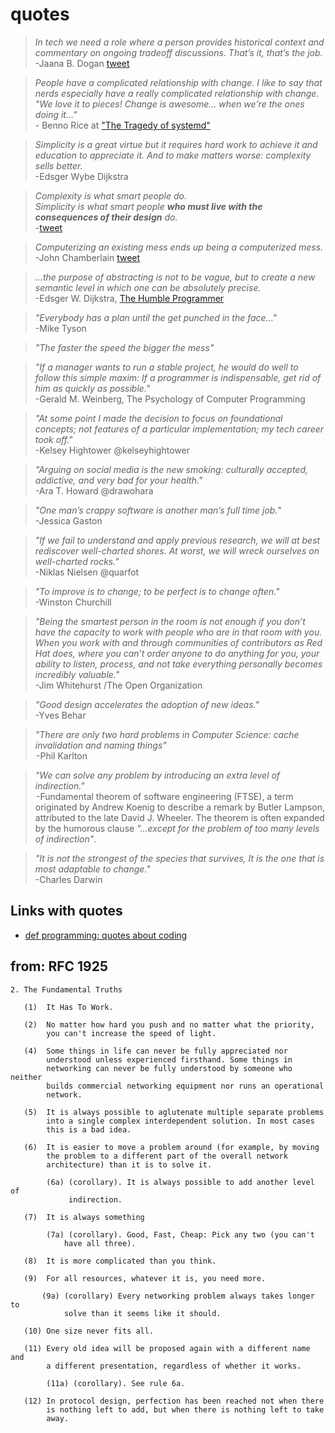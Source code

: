 # quotes

> *In tech we need a role where a person provides historical context and commentary on ongoing tradeoff discussions. That’s it, that’s the job.*
<br> -Jaana B. Dogan [tweet](https://twitter.com/rakyll/status/1204084195644997632)

> *People have a complicated relationship with change. I like to say that nerds especially have a really complicated relationship with change. "We love it to pieces! Change is awesome... when we're the ones doing it..."*
<br> - Benno Rice at ["The Tragedy of systemd"](https://www.youtube.com/watch?v=o_AIw9bGogo&t=1525)

> *Simplicity is a great virtue but it requires hard work to achieve it and education to appreciate it. And to make matters worse: complexity sells better.*
<br>-Edsger Wybe Dijkstra

> *Complexity is what smart people do.*<br>
> *Simplicity is what smart people **who must live with the consequences of their design** do.*
<br> -[tweet](https://twitter.com/wickett/status/1124394261657653248)

> *Computerizing an existing mess ends up being a computerized mess.* 
<br> -John Chamberlain [tweet](https://twitter.com/misterchambo/status/1080669367585656832)

> *...the purpose of abstracting is not to be vague, but to create a new semantic level in which one can be absolutely precise.* <br> -Edsger W. Dijkstra, [The Humble Programmer](https://www.cs.utexas.edu/~EWD/transcriptions/EWD03xx/EWD340.html)

> *"Everybody has a plan until the get punched in the face..."* <br> -Mike Tyson

> *"The faster the speed the bigger the mess"*

> *"If a manager wants to run a stable project, he would do well to follow this simple maxim: If a programmer is indispensable, get rid of him as quickly as possible."* <br> -Gerald M. Weinberg, The Psychology of Computer Programming


> *"At some point I made the decision to focus on foundational concepts; not features of a particular implementation; my tech career took off."* <br> -Kelsey Hightower @kelseyhightower

> *"Arguing on social media is the new smoking: culturally accepted, addictive, and very bad for your health."* <br> -Ara T. Howard @drawohara

> *"One man’s crappy software is another man’s full time job.*" <br> -Jessica Gaston

> *"If we fail to understand and apply previous research, we will at best rediscover well-charted shores. At worst, we will wreck ourselves on well-charted rocks."* <br> -Niklas Nielsen @quarfot

> *"To improve is to change; to be perfect is to change often."* <br> -Winston Churchill

> *"Being the smartest person in the room is not enough if you don’t have the capacity to work with people who are in that room with you. When you work with and through communities of contributors as Red Hat does, where you can’t order anyone to do anything for you, your ability to listen, process, and not take everything personally becomes incredibly valuable."* <br> -Jim Whitehurst /The Open Organization


> *"Good design accelerates the adoption of new ideas."* <br> -Yves Behar

> *"There are only two hard problems in Computer Science: cache invalidation and naming things"* <br> -Phil Karlton

> *"We can solve any problem by introducing an extra level of indirection."* <br> -Fundamental theorem of software engineering (FTSE), a term originated by Andrew Koenig to describe a remark by Butler Lampson, attributed to the late David J. Wheeler. The theorem is often expanded by the humorous clause *"…except for the problem of too many levels of indirection"*.

> *"It is not the strongest of the species that survives, It is the one that is most adaptable to change."* <br> -Charles Darwin

## Links with quotes

 - [def programming: quotes about coding](http://www.defprogramming.com/)

## from: RFC 1925

>
```
2. The Fundamental Truths

   (1)  It Has To Work.

   (2)  No matter how hard you push and no matter what the priority,
        you can't increase the speed of light.

   (4)  Some things in life can never be fully appreciated nor
        understood unless experienced firsthand. Some things in
        networking can never be fully understood by someone who neither
        builds commercial networking equipment nor runs an operational
        network.

   (5)  It is always possible to aglutenate multiple separate problems
        into a single complex interdependent solution. In most cases
        this is a bad idea.

   (6)  It is easier to move a problem around (for example, by moving
        the problem to a different part of the overall network
        architecture) than it is to solve it.

        (6a) (corollary). It is always possible to add another level of
             indirection.

   (7)  It is always something

        (7a) (corollary). Good, Fast, Cheap: Pick any two (you can't
            have all three).

   (8)  It is more complicated than you think.

   (9)  For all resources, whatever it is, you need more.

       (9a) (corollary) Every networking problem always takes longer to
            solve than it seems like it should.

   (10) One size never fits all.

   (11) Every old idea will be proposed again with a different name and
        a different presentation, regardless of whether it works.

        (11a) (corollary). See rule 6a.

   (12) In protocol design, perfection has been reached not when there
        is nothing left to add, but when there is nothing left to take
        away.
```
